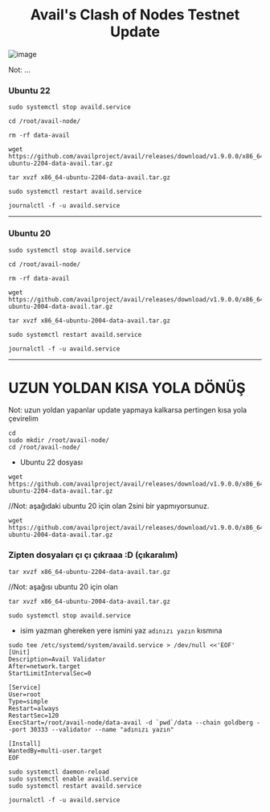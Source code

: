 # <h1 align="center">Avail's Clash of Nodes Testnet Update</h1>

![image](https://github.com/molla202/Avail/assets/91562185/a6461113-7737-40a0-9d2a-3049a7097663)

Not: ...
### Ubuntu 22
```
sudo systemctl stop availd.service
```
```
cd /root/avail-node/
```
```
rm -rf data-avail
```
```
wget https://github.com/availproject/avail/releases/download/v1.9.0.0/x86_64-ubuntu-2204-data-avail.tar.gz
```
```
tar xvzf x86_64-ubuntu-2204-data-avail.tar.gz
```

```
sudo systemctl restart availd.service
```
```
journalctl -f -u availd.service
```
--------------------
### Ubuntu 20 
```
sudo systemctl stop availd.service
```
```
cd /root/avail-node/
```
```
rm -rf data-avail
```
```
wget https://github.com/availproject/avail/releases/download/v1.9.0.0/x86_64-ubuntu-2004-data-avail.tar.gz
```
```
tar xvzf x86_64-ubuntu-2004-data-avail.tar.gz
```

```
sudo systemctl restart availd.service
```
```
journalctl -f -u availd.service
```

-------------------------
# UZUN YOLDAN KISA YOLA DÖNÜŞ
Not: uzun yoldan yapanlar update yapmaya kalkarsa pertingen kısa yola çevirelim
```
cd
sudo mkdir /root/avail-node/
cd /root/avail-node/
```

* Ubuntu 22 dosyası
```
wget https://github.com/availproject/avail/releases/download/v1.9.0.0/x86_64-ubuntu-2204-data-avail.tar.gz
```
//Not: aşağıdaki ubuntu 20 için olan 2sini bir yapmıyorsunuz.
```
wget https://github.com/availproject/avail/releases/download/v1.9.0.0/x86_64-ubuntu-2004-data-avail.tar.gz
```
### Zipten dosyaları çı çı çıkraaa :D (çıkaralım)
```
tar xvzf x86_64-ubuntu-2204-data-avail.tar.gz
```
//Not: aşağısı ubuntu 20 için olan
```
tar xvzf x86_64-ubuntu-2004-data-avail.tar.gz
```
```
sudo systemctl stop availd.service
```
* isim yazman ghereken yere ismini yaz `adınızı yazın` kısmına
```
sudo tee /etc/systemd/system/availd.service > /dev/null <<'EOF'
[Unit]
Description=Avail Validator
After=network.target
StartLimitIntervalSec=0

[Service]
User=root
Type=simple
Restart=always
RestartSec=120
ExecStart=/root/avail-node/data-avail -d `pwd`/data --chain goldberg --port 30333 --validator --name "adınızı yazın"

[Install]
WantedBy=multi-user.target
EOF
```

```
sudo systemctl daemon-reload
sudo systemctl enable availd.service
sudo systemctl restart availd.service
```
```
journalctl -f -u availd.service
```
